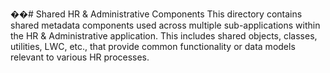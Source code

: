 ��#   S h a r e d   H R   &   A d m i n i s t r a t i v e   C o m p o n e n t s 
 
 
 
 T h i s   d i r e c t o r y   c o n t a i n s   s h a r e d   m e t a d a t a   c o m p o n e n t s   u s e d   a c r o s s   m u l t i p l e   s u b - a p p l i c a t i o n s   w i t h i n   t h e   H R   &   A d m i n i s t r a t i v e   a p p l i c a t i o n .   T h i s   i n c l u d e s   s h a r e d   o b j e c t s ,   c l a s s e s ,   u t i l i t i e s ,   L W C ,   e t c . ,   t h a t   p r o v i d e   c o m m o n   f u n c t i o n a l i t y   o r   d a t a   m o d e l s   r e l e v a n t   t o   v a r i o u s   H R   p r o c e s s e s . 
 
 
